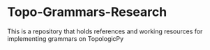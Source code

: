 # Topo-Grammars-Research
This is a repository that holds references and working resources for implementing grammars on TopologicPy
